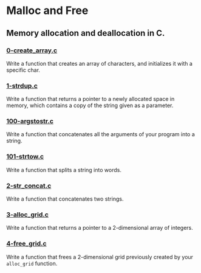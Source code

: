 # Malloc and Free

## Memory allocation and deallocation in C.

### [0-create_array.c](https://github.com/JeffToken31/holbertonschool-low_level_programming/blob/main/malloc_free/0-create_array.c)
Write a function that creates an array of characters, and initializes it with a specific char.

### [1-strdup.c](https://github.com/JeffToken31/holbertonschool-low_level_programming/blob/main/malloc_free/1-strdup.c)
Write a function that returns a pointer to a newly allocated space in memory, which contains a copy of the string given as a parameter.

### [100-argstostr.c](https://github.com/JeffToken31/holbertonschool-low_level_programming/blob/main/malloc_free/100-argstostr.c)
Write a function that concatenates all the arguments of your program into a string.

### [101-strtow.c](https://github.com/JeffToken31/holbertonschool-low_level_programming/blob/main/malloc_free/101-strtow.c)
Write a function that splits a string into words.

### [2-str_concat.c](https://github.com/JeffToken31/holbertonschool-low_level_programming/blob/main/malloc_free/2-str_concat.c)
Write a function that concatenates two strings.

### [3-alloc_grid.c](https://github.com/JeffToken31/holbertonschool-low_level_programming/blob/main/malloc_free/3-alloc_grid.c)
Write a function that returns a pointer to a 2-dimensional array of integers.

### [4-free_grid.c](https://github.com/JeffToken31/holbertonschool-low_level_programming/blob/main/malloc_free/4-free_grid.c)
Write a function that frees a 2-dimensional grid previously created by your `alloc_grid` function.

